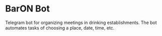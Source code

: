 # BarON Bot
Telegram bot for organizing meetings in drinking establishments. The bot automates tasks of choosing a place, date, time, etc.
